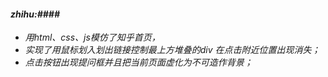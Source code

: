 
#### <i class="icon-file">zhihu:####
- 用html、css、js模仿了知乎首页，
- 实现了用鼠标划入划出链接控制最上方堆叠的div 在点击附近位置出现消失；
- 点击按钮出现提问框并且把当前页面虚化为不可造作背景； 

